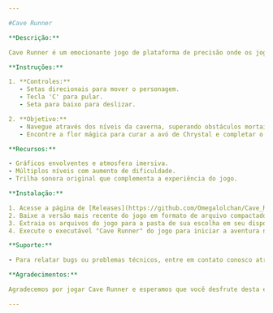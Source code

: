 ```yaml
---

#Cave Runner

**Descrição:**

Cave Runner é um emocionante jogo de plataforma de precisão onde os jogadores assumem o papel de Chrystal, um corajoso protagonista em busca de uma flor mágica na perigosa caverna conhecida como Boca do Diabo. O objetivo é superar obstáculos desafiadores e encontrar a flor mágica para curar a doença da avó de Chrystal.

**Instruções:**

1. **Controles:**
   - Setas direcionais para mover o personagem.
   - Tecla 'C' para pular.
   - Seta para baixo para deslizar.

2. **Objetivo:**
   - Navegue através dos níveis da caverna, superando obstáculos mortais.
   - Encontre a flor mágica para curar a avó de Chrystal e completar o jogo.

**Recursos:**

- Gráficos envolventes e atmosfera imersiva.
- Múltiplos níveis com aumento de dificuldade.
- Trilha sonora original que complementa a experiência do jogo.

**Instalação:**

1. Acesse a página de [Releases](https://github.com/Omegalolchan/Cave_Runner/releases) no GitHub.
2. Baixe a versão mais recente do jogo em formato de arquivo compactado (ZIP).
3. Extraia os arquivos do jogo para a pasta de sua escolha em seu dispositivo.
4. Execute o executável "Cave Runner" do jogo para iniciar a aventura na Boca do Diabo!

**Suporte:**

- Para relatar bugs ou problemas técnicos, entre em contato conosco através do GitHub em [Repositório do Cave Runner](https://github.com/Omegalolchan/Cave_Runner) ou abra uma nova issue em [https://github.com/Omegalolchan/Cave_Runner/issues](https://github.com/Omegalolchan/Cave_Runner/issues).

**Agradecimentos:**

Agradecemos por jogar Cave Runner e esperamos que você desfrute desta emocionante aventura!

--- 
```

